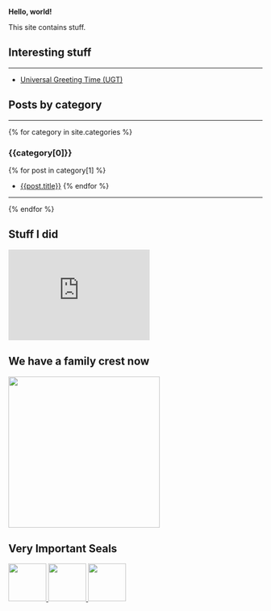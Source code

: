 
**Hello, world!**

This site contains stuff.



## Interesting stuff

---

* [Universal Greeting Time (UGT)](/ugt.html)

## Posts by category

---

{% for category in site.categories %}
### {{category[0]}}

{% for post in category[1] %}
* [{{post.title}}]({{post.url}})
{% endfor %}

---

{% endfor %}

## Stuff I did

<div data-iframe-width="150" data-iframe-height="270" data-share-badge-id="35ec5e10-1bda-4e4c-8fe9-39cd3ccb0625" data-share-badge-host="https://www.youracclaim.com"></div>
<div data-iframe-width="150" data-iframe-height="270" data-share-badge-id="f1b3976a-e2c4-4c5c-ae9c-679ba57f605e" data-share-badge-host="https://www.youracclaim.com"></div>
<div data-iframe-width="150" data-iframe-height="270" data-share-badge-id="4cbe824e-bb12-47fe-9189-e4dc24e71f9b" data-share-badge-host="https://www.youracclaim.com"></div>
<div data-iframe-width="150" data-iframe-height="270" data-share-badge-id="28184da4-1583-4d34-8243-03ece8c36e89" data-share-badge-host="https://www.youracclaim.com"></div>
<iframe src="https://widget.bunq.com/embed?type=EASY_GREEN&dark=true&uuid=db041c13-44e7-4002-b811-c7d59f7428c2&variant=PLANET" width="280" height="180" frameBorder="0" allow="encrypted-media"></iframe>

## We have a family crest now

<img src="https://i.eliens.co/sigil.png" height="300px" />

## Very Important Seals

<a href="https://www.troyhunt.com/why-i-am-worlds-greatest-lover-and/" target="_blank">
    <img src="https://i.eliens.co/site/mcafee.jpg" height="75px" />
    <img src="https://i.eliens.co/site/norton_secure_seal.png" height="75px" />
    <img src="https://i.eliens.co/site/trustwave.jpg" height="75px" />
</a>

<script type="text/javascript" async src="https://cdn.youracclaim.com/assets/utilities/embed.js"></script>
